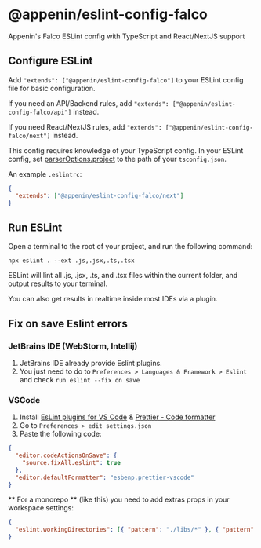 # @appenin/eslint-config-falco

Appenin's Falco ESLint config with TypeScript and React/NextJS support

## Configure ESLint

Add `"extends": ["@appenin/eslint-config-falco"]` to your ESLint config file for basic configuration.

If you need an API/Backend rules, add `"extends": ["@appenin/eslint-config-falco/api"]` instead.

If you need React/NextJS rules, add `"extends": ["@appenin/eslint-config-falco/next"]` instead.

This config requires knowledge of your TypeScript config.
In your ESLint config, set [parserOptions.project](https://github.com/typescript-eslint/typescript-eslint/tree/master/packages/parser#parseroptionsproject) to the path of your `tsconfig.json`.

An example `.eslintrc`:

```json
{
  "extends": ["@appenin/eslint-config-falco/next"]
}
```

## Run ESLint

Open a terminal to the root of your project, and run the following command:

```
npx eslint . --ext .js,.jsx,.ts,.tsx
```

ESLint will lint all .js, .jsx, .ts, and .tsx files within the current folder, and output results to your terminal.

You can also get results in realtime inside most IDEs via a plugin.

## Fix on save Eslint errors

### JetBrains IDE (WebStorm, Intellij)

1. JetBrains IDE already provide Eslint plugins.
2. You just need to do to `Preferences > Languages & Framework > Eslint`
   and check `run eslint --fix on save`

### VSCode

1. Install [EsLint plugins for VS Code](https://marketplace.visualstudio.com/items?itemName=dbaeumer.vscode-eslint) & [Prettier - Code formatter](https://marketplace.visualstudio.com/items?itemName=esbenp.prettier-vscode)
2. Go to `Preferences > edit settings.json`
3. Paste the following code:

```json
{
  "editor.codeActionsOnSave": {
    "source.fixAll.eslint": true
  },
  "editor.defaultFormatter": "esbenp.prettier-vscode"
}
```

** For a monorepo ** (like this) you need to add extras props in your workspace settings:

```json
{
  "eslint.workingDirectories": [{ "pattern": "./libs/*" }, { "pattern": "./packages/*" }]
}
```
